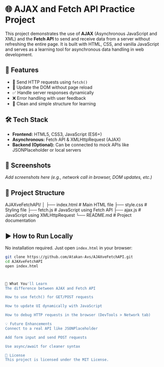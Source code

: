# 🌐 AJAX and Fetch API Practice Project

This project demonstrates the use of **AJAX** (Asynchronous JavaScript and XML) and the **Fetch API** to send and receive data from a server without refreshing the entire page. It is built with HTML, CSS, and vanilla JavaScript and serves as a learning tool for asynchronous data handling in web development.

## 🚀 Features

- 📡 Send HTTP requests using `fetch()`
- 🔄 Update the DOM without page reload
- ✅ Handle server responses dynamically
- ❌ Error handling with user feedback
- 🧪 Clean and simple structure for learning

## 🛠️ Tech Stack

- **Frontend:** HTML5, CSS3, JavaScript (ES6+)
- **Asynchronous:** Fetch API & XMLHttpRequest (AJAX)
- **Backend (Optional):** Can be connected to mock APIs like JSONPlaceholder or local servers

## 📸 Screenshots

_Add screenshots here (e.g., network call in browser, DOM updates, etc.)_

## 📂 Project Structure

AJAXveFetchAPI/
│
├── index.html # Main HTML file
├── style.css # Styling file
├── fetch.js # JavaScript using Fetch API
├── ajax.js # JavaScript using XMLHttpRequest
└── README.md # Project documentation



## ▶️ How to Run Locally

No installation required. Just open `index.html` in your browser:

```bash
git clone https://github.com/Atakan-Avs/AJAXveFetchAPI.git
cd AJAXveFetchAPI
open index.html



🧠 What You'll Learn
The difference between AJAX and Fetch API

How to use fetch() for GET/POST requests

How to update UI dynamically with JavaScript

How to debug HTTP requests in the browser (DevTools > Network tab)

💡 Future Enhancements
Connect to a real API like JSONPlaceholder

Add form input and send POST requests

Use async/await for cleaner syntax

📄 License
This project is licensed under the MIT License.
